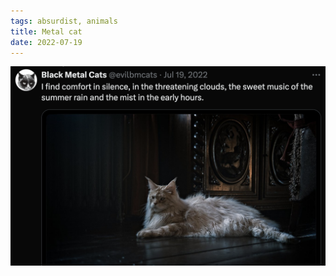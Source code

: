 ```yaml
---
tags: absurdist, animals
title: Metal cat
date: 2022-07-19
---
```


![catmetal.png](https://raw.githubusercontent.com/muneer78/muneer78.github.io/master/images/catmetal.png)
